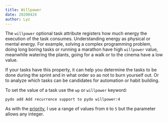```yaml
---
title: Willpower
date: 20200424
author: Lyz
---
```


The `willpower` optional task attribute registers how much energy the execution
of the task consumes. Understanding energy as physical or mental energy. For
example, solving a complex programming problem, doing long boring tasks or
running a marathon have high `willpower` value, meanwhile watering the plants,
going for a walk or to the cinema have a low value.

If your tasks have this property, it can help you determine the tasks to be done
during the sprint and in what order so as not to burn yourself out. Or to
analyze which tasks can be candidates for automation or habit building.

To set the value of a task use the `wp` or `willpower` keyword:

```
pydo add Add recurrence support to pydo willpower:4
```

As with the [priority](priority.md), I use a range of values from `0` to `5` but
the parameter allows any integer.
